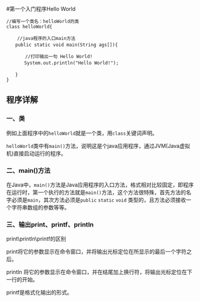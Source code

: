 #第一个入门程序Hello World

	//编写一个类名：helloWorld的类
    class helloWorld{
 
    	//java程序的入口main方法
    　　public static void main(String ags[]){
    
    	   //打印输出一句 Hello World!
    　　　　System.out.println("Hello World!");
    
    　　}
    }


## 程序详解

### 一、类
例如上面程序中的`helloWorld`就是一个类，用`class`关键词声明。

`helloWorld`类中有`main()`方法，说明这是个java应用程序，通过JVM(Java虚拟机)直接启动运行的程序。

### 二、main()方法

在Java中，`main()`方法是Java应用程序的入口方法，格式相对比较固定，即程序在运行时，第一个执行的方法就是`main()`方法，这个方法很特殊，首先方法的名字必须是`main`，其次方法必须是`public` `static` `void` 类型的，且方法必须接收一个字符串数组的参数等等。

### 三、输出print、printf、println

print\println\printf的区别


print将它的参数显示在命令窗口，并将输出光标定位在所显示的最后一个字符之后。


println 将它的参数显示在命令窗口，并在结尾加上换行符，将输出光标定位在下一行的开始。


printf是格式化输出的形式。